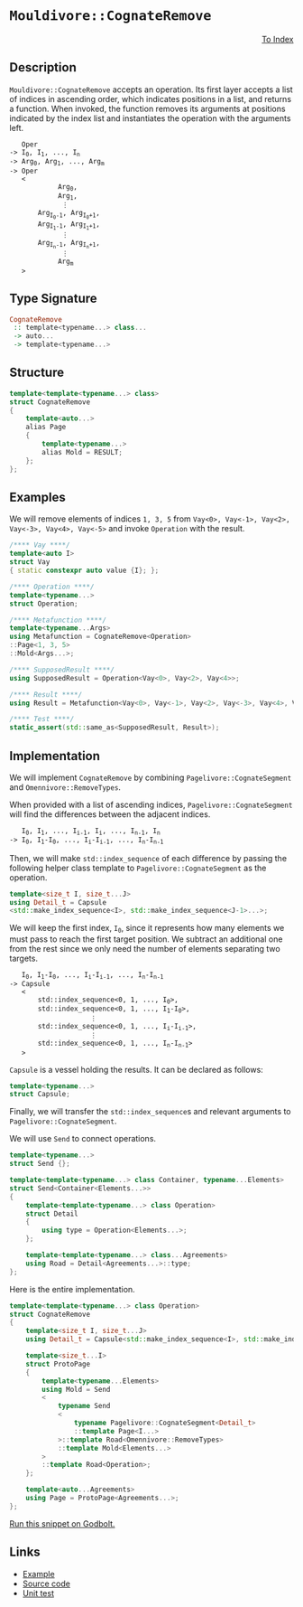 <!-- Copyright 2024 Feng Mofan
SPDX-License-Identifier: Apache-2.0 -->

# `Mouldivore::CognateRemove`

<p style='text-align: right;'><a href="../../../facilities/metafunctions.md#mouldivore-cognate-remove">To Index</a></p>

## Description

`Mouldivore::CognateRemove` accepts an operation.
Its first layer accepts a list of indices in ascending order, which indicates positions in a list, and returns a function.
When invoked, the function removes its arguments at positions indicated by the index list and instantiates the operation with the arguments left.

<pre><code>   Oper
-> I<sub>0</sub>, I<sub>1</sub>, ..., I<sub>n</sub>
-> Arg<sub>0</sub>, Arg<sub>1</sub>, ..., Arg<sub>m</sub>
-> Oper
   <
            Arg<sub>0</sub>,
            Arg<sub>1</sub>,
             &vellip;
       Arg<sub>I<sub>0</sub>-1</sub>, Arg<sub>I<sub>0</sub>+1</sub>,
       Arg<sub>I<sub>1</sub>-1</sub>, Arg<sub>I<sub>1</sub>+1</sub>,
             &vellip;
       Arg<sub>I<sub>n</sub>-1</sub>, Arg<sub>I<sub>n</sub>+1</sub>,
             &vellip;
            Arg<sub>m</sub>
   ></code></pre>

## Type Signature

```Haskell
CognateRemove
 :: template<typename...> class...
 -> auto...
 -> template<typename...>
```

## Structure

```C++
template<template<typename...> class>
struct CognateRemove
{
    template<auto...>
    alias Page
    {
        template<typename...>
        alias Mold = RESULT;
    };
};
```

## Examples

We will remove elements of indices `1, 3, 5` from `Vay<0>, Vay<-1>, Vay<2>, Vay<-3>, Vay<4>, Vay<-5>` and invoke `Operation` with the result.

```C++
/**** Vay ****/
template<auto I>
struct Vay
{ static constexpr auto value {I}; };

/**** Operation ****/
template<typename...>
struct Operation;

/**** Metafunction ****/
template<typename...Args>
using Metafunction = CognateRemove<Operation>
::Page<1, 3, 5>
::Mold<Args...>;

/**** SupposedResult ****/
using SupposedResult = Operation<Vay<0>, Vay<2>, Vay<4>>;

/**** Result ****/
using Result = Metafunction<Vay<0>, Vay<-1>, Vay<2>, Vay<-3>, Vay<4>, Vay<-5>>;

/**** Test ****/
static_assert(std::same_as<SupposedResult, Result>);
```

## Implementation

We will implement `CognateRemove` by combining `Pagelivore::CognateSegment` and `Omennivore::RemoveTypes`.

When provided with a list of ascending indices, `Pagelivore::CognateSegment` will find the differences between the adjacent indices.

<pre><code>   I<sub>0</sub>, I<sub>1</sub>, ..., I<sub>i-1</sub>, I<sub>i</sub>, ..., I<sub>n-1</sub>, I<sub>n</sub>
-> I<sub>0</sub>, I<sub>1</sub>-I<sub>0</sub>, ..., I<sub>i</sub>-I<sub>i-1</sub>, ..., I<sub>n</sub>-I<sub>n-1</sub></code></pre>

Then, we will make `std::index_sequence` of each difference by passing the following helper class template to `Pagelivore::CognateSegment` as the operation.

```C++
template<size_t I, size_t...J>
using Detail_t = Capsule
<std::make_index_sequence<I>, std::make_index_sequence<J-1>...>;
```

We will keep the first index, <code>I<sub>0</sub></code>, since it represents how many elements we must pass to reach the first target position.
We subtract an additional one from the rest since we only need the number of elements separating two targets.

<pre><code>   I<sub>0</sub>, I<sub>1</sub>-I<sub>0</sub>, ..., I<sub>i</sub>-I<sub>i-1</sub>, ..., I<sub>n</sub>-I<sub>n-1</sub>
-> Capsule
   <
       std::index_sequence&lt;0, 1, ..., I<sub>0</sub>&gt;,
       std::index_sequence&lt;0, 1, ..., I<sub>1</sub>-I<sub>0</sub>&gt;,
                    &vellip;
       std::index_sequence&lt;0, 1, ..., I<sub>i</sub>-I<sub>i-1</sub>&gt;,
                    &vellip;
       std::index_sequence&lt;0, 1, ..., I<sub>n</sub>-I<sub>n-1</sub>&gt;
   ></code></pre>

`Capsule` is a vessel holding the results. It can be declared as follows:

```C++
template<typename...>
struct Capsule;
```

Finally, we will transfer the `std::index_sequence`s and relevant arguments to `Pagelivore::CognateSegment`.

We will use `Send` to connect operations.

```C++
template<typename...>
struct Send {};

template<template<typename...> class Container, typename...Elements>
struct Send<Container<Elements...>>
{
    template<template<typename...> class Operation>
    struct Detail
    {
        using type = Operation<Elements...>;
    };

    template<template<typename...> class...Agreements>
    using Road = Detail<Agreements...>::type;
};
```

Here is the entire implementation.

```C++
template<template<typename...> class Operation>
struct CognateRemove
{
    template<size_t I, size_t...J>
    using Detail_t = Capsule<std::make_index_sequence<I>, std::make_index_sequence<J-1>...>;

    template<size_t...I>
    struct ProtoPage
    {
        template<typename...Elements>
        using Mold = Send
        <
            typename Send
            <
                typename Pagelivore::CognateSegment<Detail_t>
                ::template Page<I...>
            >::template Road<Omennivore::RemoveTypes>
            ::template Mold<Elements...>
        >
        ::template Road<Operation>;
    };

    template<auto...Agreements>
    using Page = ProtoPage<Agreements...>;
};
```

[Run this snippet on Godbolt.](https://godbolt.org/#z:OYLghAFBqd5QCxAYwPYBMCmBRdBLAF1QCcAaPECAMzwBtMA7AQwFtMQByARg9KtQYEAysib0QXACx8BBAKoBnTAAUAHpwAMvAFYTStJg1DIApACYAQuYukl9ZATwDKjdAGFUtAK4sGIAKwAzKSuADJ4DJgAcj4ARpjEIGYAHACcpAAOqAqETgwe3r4BwVk5jgLhkTEs8Ykp6XaYDnlCBEzEBAU%2BfkG2mPblDK3tBJXRcQlJabZtHV1FvQqzoxHjNZP1AJS2qF7EyOwcAPQAVGfnF5dXJ0cmGgCCp%2BcA1AAimBmujMh4mArPF1uDye11BlyB9zukLMgQiyG8WGeJkCbi8jlohAAnsjsFDzLCGPCvIjkW5kEt0FgqDi8cCLs9lMRMDRVADzhCCJgWBkDJzSQRMZ9mGxSM8mGjUDSHmhCR8CAymSykYFXs8CMQvJhkVYHlCQSdnm4mBkFF56GyzhyuTymHyUQKhaxMAA6V1S%2B5LDUOQ3G030bW0x707CqTkMdAAMWIsgtNyhnO5vK19sFjCd7s9Xm9IbDkejgiRAHYrIXXgHdQ8Eza7W4q0n%2BanhS63YFsM94UwFP8PIImKsyGrG07Xc7sPQ2IIFBn1Vn5TnXFHZKSe21%2B6Sx1zGAQFCOaa28cWoc9j2rrfWU462COLJhgBEGBFgFP9w8T88vDkjM8ALKedDK1UVz7SJiFJG87wYB8jB3V1RQ3Cdt13fdAh1SFS3LSFKzPW1k1rbCa3FIgkLbDsu2eIRMAAR01WVRUI1ARwANXaPAmFiehn1xB5M2zUMF3zAhSQo6jvlw5jiFY9i/mI90TEPV8TzrHDSXo69b3vR9OKPE8P0fBkmGATAAPIqiaIOMD1MgzSR1FcTJI4mSUIPMsnIrIMXgAeQnB8ADcSHYEA3AMLs8GQX98CoTEABVU3%2BQEoSbBQMiYA5ni8xhfP8otUPjfDcIdNMrxbLiPRnb0ACUuVQHzMBiz5/jkksXJyukXgsTsjKNJRYytRNlJRVTXQASWnL15Uqlhqtq2LSQpEAQAiLBVAAfSUETZVJIbHJKxrtOPJSawKptrxSgBre5iCfd03yWW1QvbAQlkwHyxDFCVnjwdBMVoPbnggX63yOI5nhDZLwyRAA2DRGWZPBVE2nFdyhtVUGeJkUoQNUECMrwGAAd0MTl/0ILlnQBk8YZZBHWzeojXSoATlvaJ9SHJ48geeCapqxozIlDMVLp8LcyYUt9j3o1nRbFjmCgGHm0b%2BeVmaFycRfuMWT3a5BzsumC1bfTZfoAWhxH0TTNLUpdJNnB0vIysHhArqEZ5mFE2eaCpsm2jqdZ4tZ1p8PdTXcreQlr1cUvKGztkd7mAJlN0na6dM/YAfz/YyHdoJ3Pu%2BiA5pAArls%2BrcsVJOOE4QrTD1LEdNkN1y0OawMDtwwbnSGuiJRHAApUbZ05qqarqv5ZoIdB5sWzAVrWszcK24rRQLqeZ9M0TSR77aD1Qt9W%2Bjwrm2df2Lqul8I%2BPW7HGQB6GCel7aFp1Hc5%2BqX/qlwHgdBwx/xMKHKbh6m2AkYaBRgrDG8saDECWO%2BfGhNMDEwTPrDWCpYbwxRCNGm7cGayCZrrSW59pbAy5jVeWfMlaCwQkgjWEsbYcy/uDX%2B0NFQAPQYjN0yMiBgOQJjAg2NnhKBlP%2BXGBNBDwI%2Bogm2/80FuD7pg7uroWCfXQPQXBLNaFEKHkZXhvNp7kOACrAgVCxY0PfieGWng5baIVtA5WVcjFvmPrrEOBDDZSxNjTI05t/ShzcN7IcbBnhZydtgwQqi3ZB0%2BF7Ux%2B1/H2yaNnVMEBFGUhUa7d2hdg6wT8XbP2Z0T4KAiYfX6e5w67yjheA%2Bsd46YETtuZOx5dJfl/LQH%2BKpAnxJzl9Wg%2Bdx6FOLlgQQZcUQVxqVXGkNdXh1wbjldCjc9T0kqsgPYOQSFdSMvFLCfUCLyI7l3Omzoe6ih9kVZ0HltHEGEnPLS3EyrjU0SPZ8bhl7hmnqtNeG10HESXr0haLzV7rXMiiTei80rnMuaJPWsl5IEL3hU46rpHGnxKjdNoV8b531evRD6XTfpvwIR/EGqgwY/z/sw6RGCgHsJAZw9G3CIF4CgfKYRcCEGk0kWSwBj8RwhIIGE/ByDngc2IVovhZCBb6MoTbEx%2BKzGfyJd/SGTDUGAOAaA2lPC%2BECIEEI2BojWUsHsRTDlQLTbt2ScozAfL1GD0miQqxYrbHCylRKflyDzG0EsXwpkNiKFbh3DbRFkKpauIIe4ts85wyLkEMUlENsgmphtnigVb5hUPNJGc7GFz3kHEhWfZNJ5J5dIgIG3atdXQhoFRWk89TngezyunFpMbfHRNtgfdpjtEk8rCekz2WSW3HLiR2z4SSlGpN1j2zJRiSmBjKVs/KsSqmVz9TWxpadmmtNVPG4dz8ekTwyZ8fppcBTl2qbU6uTUpkYTks3Ny17Az6nIggNEBBzQbPuLCo0Oz%2B7eiEE%2BggL7kzhwfeJTEsQ8B%2BSZPNOqoUxDKFQBkHqCUnRJRSkZEDYGINGV2m5D97dv3ymg6IWgcGEOlpvZhd95TP2cIjAypY%2BHniEdg/B0ktHGVQp3inPSBVjK/uff6WNYdnJXs2dWNu702NLD2ajCigiGNMeIyxlEkmCCilk9qjjv1V2tt43%2BgDrG6OCSE7qWZ4dcMScM9JkygjpMjgzQka5pUxqMcFDBxTGQDOMrU00bVop7NQJkiZzjDTU6tpjaqCNeYlxwt9gpkj6bzm5uwIUmtda536UMp5qT1mNPGabiJ/LbkH0UXBm%2Bj9A7AtOYHiVn%2BEyCvlao3hmmpF/jgtoly10dk2IcQYzVoS2axIsW69JYqmmpYNbnSpL9zXgr/A8p8Ygd0BA1p4vKd4q4X4EOwzKkL3HUzGXmwkJbDBSRdakkljCb471zPG1R8z%2BzTYtcXaM5deauNfnKn2B%2ByJVTra%2ByepdqtiopbmaZlud27sLuKu2WbhpZDAQSEcqHo5xyvZKqtky4Zlzw7XCieCfqt5Bd%2BhNsT%2B94Vkxm52ObC3jsrduW8TAG3inQoFdpnjP20o08GOuVHQOKe4kbldsHblZ2k/tJDmO0OnuuhGWeldoXyqoCYBuhnTPhmnrscD/dgHhM3fcmcDL/RwP%2BXmh4YAzBOQUWAAhRDDxErJVSsoAyRvMPZXB5N8XHvqMMSl7Dw7i3udnwx2bi3mArcIW3sTqjOQABelr5Sd34XgOPy1DGulkcik8GO/t0GZ8FsWH7Y/x5HAAaRrW%2BJk1EGV/D%2BruMwENzAQwgCX5Ubhng93rjbbTAAJJRjBU8Ha53kTaooe5GxL45fP13SmRy9%2B3WXYy3u7a/E7wyvHXBk99uh43kGQBxaU24BfBOtcFVS4Xetn3c8ohzz9dXgPEIn/rb3yk/ejMC6A8DIa4ZQo19EAwMUtACgqM8QzwyUXYYi2mjCzyS0byAKWoUMRi5WsSdOzmz%2BAybuwuFGou54Tyye8ezwieReqevcKBA8aBjAY8e6K8sBc8I%2B7ehOW2LOyCheeBxBroZeS%2BYsleXg1e/wEAdeDe9ezere7eneLa2mN%2BA%2BHO/utO6Co%2B4%2Bk%2BM6yCbO%2B2HOfWMWAS2%2BmGUGrmRG8Wch9BJ%2BCanBb4aWYmnM/21%2BjOX2qe06VsmBUeXuFWMuGuaOWmoW66xk5BJ2d%2BL2fOOIIOMy5GwmRWYIYR4I8yLwQ0iYtSx2tu%2Bu4RYREIuUThEulSvuVOnOR2ge6O9OIeOEwqket2XuRBCeS8rBaeBy8uekkh8oHOnifouEBcLATAp0lq1Bs868rCrY3ye6LRbRxcfyNBXRMiRsXAbC/OBW2B/UuBKelRFKv0GOjIqARAq%2BlsjB%2Be0xh0yO%2BOScJh72a6GcahG%2BLa1sLau8sSmO6ANsV2sa5xzBlxaxGI2hgUqA5uOE4eW4pItR5e%2Bata5%2B6Waxm0lWfxyoyWAJ5hiuyu6a3kO%2BAUqaM0%2BxGsZhSYDa1xeOvOD%2BkxpxSJ/xrcnMSu6JbgMhORl21aDhxRYu3uz2cunB2maxxkyxqxzuAOfhWJdh%2BWeu%2BoiRcYrUBuIYrAPI6y7IkRPJlogY%2BIcICIWGKIMoBwGQdSZ8opBozEmI8R92qMCxNyzmqp28/CqK90MoT0RKxAj8zw98mo2UI0pmRYwRfJBoJJeQ6paR5ODGjpy2XJ9I341hVAuMzQAgzpThyO%2BS7o2m3pbQvphIgwxk%2BRnIhRKI7pPhJU80QJKIXAoowQzw/g7o80665cTio2npLwQgXgGQpQ8ClUfo8ob62mJZZZ2QFZfwZodRbSiZp2TA2IKIGgOItkHZpIZgPZzwupKIkge47%2B96CyTZ2c8R2mlZzZxk4ZTAkZ/pPhbgw5bg3ZPRQ5fZKIYxg565A5W565RsgQ%2B5O5bgo5R555Rs2ZyE45oRLwUUis8Rl8oUTM4BHQu680CgTo75QkpZ5Z6Ac52coowFb%2B0yHA2wtAnA/gvAfgHAWgpAqAnAvilg1g/Cuw%2BwWGMIPApABAmgkF2wp0AQkgzoGgyQZgZgqQqQXA/g5FyQXAhYhY0g0FHAkgvALAEgGgGgpA8FiFyFHAvABSPF%2BFCFkFpAcAsAMAiAIAuwBAGQaI5AlAaA3IdACQUQTonAqgyQEMRsEMkgzwwAyA18UgzoZgvA8ChAJAn0eg/AggIgYg7AUgMgggigKg6gYlpAug6ZeMi2GQnAPAUFMFcFBFSFnAHkaICl8oqAVAzw2lul%2BlhlxlzwplZgf0Hgql9App%2BIXAmwvAolWg2wEASAKlGQalZAFAEApV5VIAwAUgZgfAdAnIUClAsQoVYGzAxAmIAVvAHV7QmIHksQ2gTQoluFKlCEHkDAtA3VnlWAsQXgwARoHqBS3AvAWALRRg4gs11ezQNUK1iF08TQaIhwuFEQnIrFiFGIsQi2XVHgWAoV6oeAnFq1pANUxAsQDZ7wG1wAGIRgBF2wVABgT4jEvweMh28FuFdlwgRGTl0gUNblagoV3l%2Bghgxg1g1g%2BgeAsQBSkA2w8GgwK1RsFIP2pgaFlgZg/Fb1EkWAONEA2wjQK5Lg4Y8wfg6ZYQqw1QtQegpQuQAgLN3N2QvNDAYwnNkw6ZDNgwwwcwng3QegEtLQywItEwiQ4tyw/NqtIwSt6wKt9NmFBwEgQVHAsFvFoVAlcVOlelBlRlJlpFaVEAuAVl2VOFeVeF/12w2MyukwdNpAxFkggQzoqQgQzFGgkgZgkgUMGg/gEM6QrF7FpAnFgQXAzoEMXAEMaQDFEM/gkgtFgdEMJtnlAlQlIAIl/1El0lxVslkVillV1VWVGlbAnA7QLAPkhYRsTAMOqNKVqQzoSdB1%2BARA1NtlsgDl4gzl8NSgiNnlugDVvlxoPVhtxtfFvAAlEV8laIzwMV5tCVBlHYX4XA3dvd6VqAmVCQSIMIZgLtBV4lFdtdiONdx9ZVWVKABgRg%2B9XAPFNA2cDmrV7VEQ/VPVpAfVXVg1w1DgAD41W4k101oVc1C1S1gBAD61qNW1iF%2BATIu1fwoVh1SynIADZ1/QoVV1N1mId1hwiFj1z1uFb1H1SgX1yDj4pdgNBkCgINmAYNQoADUNI9sNLl8gE9HliF09KNf1pNVglgmN2N8AeNCpeQhNxNKooj1gFNy9VNJctN9N/QI1eQTN7gMtRQbN4YWtXN6ZPNgw6tmQgtgwRjYtfQAwCtIw5j8tAgUtKwVQytctatejrNMwmtHN7juVOwew%2BtATrFi9ptnAW9ltHde9B9ZFf0DtA9Z9idl9btpAHtWAiQ3tsdHFIAgQ3dIdhY/gqQTFgQod4d2d%2Bd/FnARdJdYlRV5dSAclUVSlVVD95V9dhwTdiVLACgPk18Pk%2B9zoSYSwFl/d1lE86ZXDMNEgcNsgCNAjOguTpAs9/lq1C9IVBd4VVd0VsVqg3TvT/Tgzwz8oEAGVj9p9%2BIgQKTdTElJVbTWVLTt9iQfTZZy0AzqQy0xzy0ezcNTV39EAbVnlQDM1uFwLIDI14Dx9E1U1M1qDmA81i1YgCDL1SDm1ZDa1O1jge1WDqgR1uDL1%2BDF1vARD/VpDD1EklDvA1Dn1XI9Df1NzTDwNoN4NnDw90zY9cz/DSNSzL9aNZNNgV16jSFMjj0nARwc0ij5NlNCQ1NmDuNtjWjzgEArg5j7Nbj2tAtZQeQ5jpjeQ1jKtCrK5LjjjmjRritfjGrGt0thQ3jt0HQ%2BrBtgTWFjroTGzVTHAcV%2BzfT5pRzOE0C9tYzTtyT%2BVqT6TXthtcdnFVFzogQgQ/gdF2d3FsbhYadlTy91TtgxdrtdTRFIAkg/gAdjFhY3FyQkgNFXAFF9e%2BgnAgQbr6bgl2bhVht5labYVDbV99cr1Dm2jkgQAA)

## Links

- [Example](../../../code/facilities/metafunctions/mouldivore/cognate_remove/implementation.hpp)
- [Source code](../../../../conceptrodon/descend/descend/mouldivore/cognate_remove.hpp)
- [Unit test](../../../../tests/unit/metafunctions/mouldivore/cognate_remove.test.hpp)
